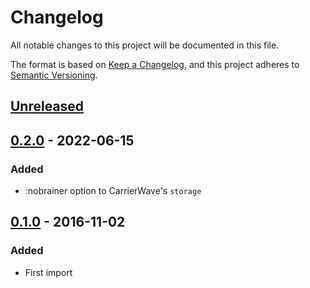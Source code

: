 # Changelog

All notable changes to this project will be documented in this file.

The format is based on [Keep a Changelog](https://keepachangelog.com/en/1.0.0/),
and this project adheres to [Semantic Versioning](https://semver.org/spec/v2.0.0.html).

## [Unreleased]

## [0.2.0] - 2022-06-15
### Added
- :nobrainer option to CarrierWave's `storage`

## [0.1.0] - 2016-11-02
### Added
- First import

[Unreleased]: https://gitlab.com/hydrana/hydrana/compare/v0.2.0...master
[0.2.0]: https://gitlab.com/hydrana/hydrana/compare/v0.1.0...v0.2.0
[0.1.0]: https://gitlab.com/hydrana/hydrana/tags/v0.1.0
